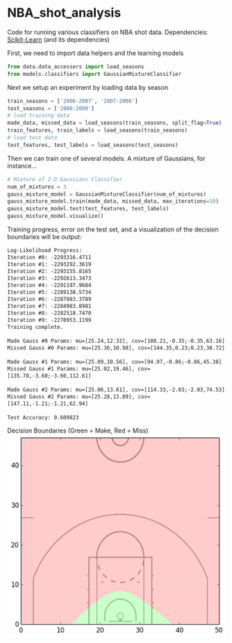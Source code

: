 NBA_shot_analysis
=================

Code for running various classifiers on NBA shot data.  Dependencies: [Scikit-Learn](http://scikit-learn.org/stable/index.html) (and its dependencies)

First, we need to import data helpers and the learning models
```python
from data.data_accessors import load_seasons
from models.classifiers import GaussianMixtureClassifier
```
Next we setup an experiment by loading data by season
```python
train_seasons = ['2006-2007', '2007-2008']
test_seasons = ['2008-2009']
# load training data
made_data, missed_data = load_seasons(train_seasons, split_flag=True)
train_features, train_labels = load_seasons(train_seasons)
# load test data
test_features, test_labels = load_seasons(test_seasons)
```

Then we can train one of several models.  A mixture of Gaussians, for instance...
```python
# Mixture of 2-D Gaussians Classifier
num_of_mixtures = 3
gauss_mixture_model = GaussianMixtureClassifier(num_of_mixtures)
gauss_mixture_model.train(made_data, missed_data, max_iterations=10)
gauss_mixture_model.test(test_features, test_labels)
gauss_mixture_model.visualize()
```
Training progress, error on the test set, and a visualization of the decision boundaries will be output:
```
Log-Likelihood Progress:
Iteration #0: -2293316.4711
Iteration #1: -2293292.3619
Iteration #2: -2293155.8165
Iteration #3: -2292613.3473
Iteration #4: -2291197.9684
Iteration #5: -2289138.5734
Iteration #6: -2287083.3789
Iteration #7: -2284983.8981
Iteration #8: -2282518.7470
Iteration #9: -2278953.1199
Training complete.

Made Gauss #0 Params: mu=[25.24,12.32], cov=[108.21,-0.35;-0.35,63.16]
Missed Gauss #0 Params: mu=[25.36,10.98], cov=[144.35,0.23;0.23,38.72]

Made Gauss #1 Params: mu=[25.09,10.56], cov=[94.97,-0.86;-0.86,45.38]
Missed Gauss #1 Params: mu=[25.02,19.46], cov=[135.78,-3.60;-3.60,112.61]

Made Gauss #2 Params: mu=[25.06,13.61], cov=[114.33,-2.03;-2.03,74.53]
Missed Gauss #2 Params: mu=[25.28,13.89], cov=[147.11,-1.21;-1.21,62.94]

Test Accuracy: 0.609823
```
Decision Boundaries (Green = Make, Red = Miss)
![Alt text](/results/spatial_features_results/Gaussian_Mixture_Model.png?raw=true "Decision Boundary for Mix. of Gaussians")
